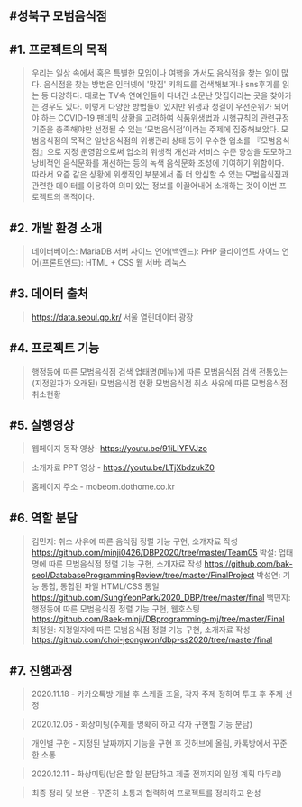 #성북구 모범음식점
----------------------------------------------------------------------------------------------------------

#1. 프로젝트의 목적
----------------------------------------------------------------------------------------------------------
>우리는 일상 속에서 혹은 특별한 모임이나 여행을 가서도 음식점을 찾는 일이 많다. 음식점을 찾는 방법은 인터넷에 '맛집' 키워드를 검색해보거나 sns후기를 읽는 등 다양하다. 때로는 TV속 연예인들이 다녀간 소문난 맛집이라는 곳을 찾아가는 경우도 있다. 이렇게 다양한 방법들이 있지만 위생과 청결이 우선순위가 되어야 하는 COVID-19 팬데믹 상황을 고려하여 식품위생법과 시행규칙의 관련규정 기준을 충족해야만 선정될 수 있는 ‘모범음식점’이라는 주제에 집중해보았다. 모범음식점의 목적은 일반음식점의 위생관리 상태 등이 우수한 업소를 『모범음식점』으로 지정 운영함으로써 업소의 위생적 개선과 서비스 수준 향상을 도모하고 낭비적인 음식문화를 개선하는 등의 녹색 음식문화 조성에 기여하기 위함이다. 따라서 요즘 같은 상황에 위생적인 부분에서 좀 더 안심할 수 있는 모범음식점과 관련한 데이터를 이용하여 의미 있는 정보를 이끌어내어 소개하는 것이 이번 프로젝트의 목적이다.

#2. 개발 환경 소개
----------------------------------------------------------------------------------------------------------
>데이터베이스: MariaDB
서버 사이드 언어(백엔드): PHP
클라이언트 사이드 언어(프론트엔드): HTML + CSS
웹 서버: 리눅스

#3. 데이터 출처
----------------------------------------------------------------------------------------------------------
>https://data.seoul.go.kr/ 서울 열린데이터 광장

#4. 프로젝트 기능
----------------------------------------------------------------------------------------------------------
>행정동에 따른 모범음식점 검색
업태명(메뉴)에 따른 모범음식점 검색
전통있는(지정일자가 오래된) 모범음식점 현황
모범음식점 취소 사유에 따른 모범음식점 취소현황


#5. 실행영상
----------------------------------------------------------------------------------------------------------
>웹페이지 동작 영상- https://youtu.be/91iLIYFVJzo

>소개자료 PPT 영상 - https://youtu.be/LTjXbdzukZ0

>홈페이지 주소 - mobeom.dothome.co.kr



#6. 역할 분담
----------------------------------------------------------------------------------------------------------
>김민지: 취소 사유에 따른 음식점 정렬 기능 구현, 소개자료 작성 https://github.com/minji0426/DBP2020/tree/master/Team05
박설: 업태명에 따른 모범음식점 정렬 기능 구현, 소개자료 작성 https://github.com/bak-seol/DatabaseProgrammingReview/tree/master/FinalProject
박성연: 기능 통합, 통합된 파일 HTML/CSS 통일 https://github.com/SungYeonPark/2020_DBP/tree/master/final
백민지: 행정동에 따른 모범음식점 정렬 기능 구현, 웹호스팅 https://github.com/Baek-minji/DBprogramming-mj/tree/master/Final
최정원: 지정일자에 따른 모범음식점 정렬 기능 구현, 소개자료 작성 https://github.com/choi-jeongwon/dbp-ss2020/tree/master/final



#7. 진행과정
----------------------------------------------------------------------------------------------------------
>2020.11.18 - 카카오톡방 개설 후 스케줄 조율, 각자 주제 정하여 투표 후 주제 선정

>2020.12.06 - 화상미팅(주제를 명확히 하고 각자 구현할 기능 분담)

>개인별 구현 - 지정된 날짜까지 기능을 구현 후 깃허브에 올림, 카톡방에서 꾸준한 소통

>2020.12.11 - 화상미팅(남은 할 일 분담하고 제출 전까지의 일정 계획 마무리)

>최종 정리 및 보완 - 꾸준히 소통과 협력하여 프로젝트를 정리하고 완성
